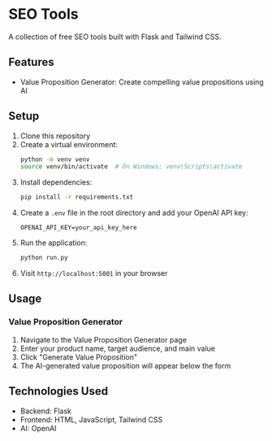 # SEO Tools

A collection of free SEO tools built with Flask and Tailwind CSS.

## Features

- Value Proposition Generator: Create compelling value propositions using AI

## Setup

1. Clone this repository
2. Create a virtual environment:
   ```bash
   python -m venv venv
   source venv/bin/activate  # On Windows: venv\Scripts\activate
   ```
3. Install dependencies:
   ```bash
   pip install -r requirements.txt
   ```
4. Create a `.env` file in the root directory and add your OpenAI API key:
   ```
   OPENAI_API_KEY=your_api_key_here
   ```
5. Run the application:
   ```bash
   python run.py
   ```
6. Visit `http://localhost:5001` in your browser

## Usage

### Value Proposition Generator

1. Navigate to the Value Proposition Generator page
2. Enter your product name, target audience, and main value
3. Click "Generate Value Proposition"
4. The AI-generated value proposition will appear below the form

## Technologies Used

- Backend: Flask
- Frontend: HTML, JavaScript, Tailwind CSS
- AI: OpenAI
